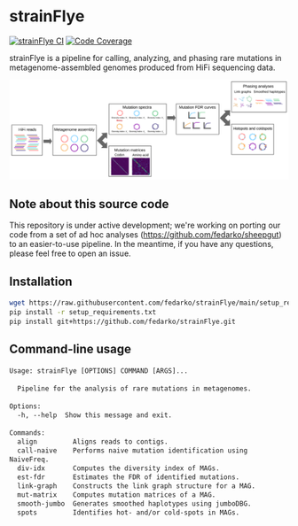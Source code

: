 # strainFlye

[![strainFlye CI](https://github.com/fedarko/strainFlye/actions/workflows/main.yml/badge.svg)](https://github.com/fedarko/strainFlye/actions/workflows/main.yml) [![Code Coverage](https://codecov.io/gh/fedarko/strainFlye/branch/main/graph/badge.svg)](https://codecov.io/gh/fedarko/strainFlye)

strainFlye is a pipeline for calling, analyzing, and phasing rare mutations
in metagenome-assembled genomes produced from HiFi sequencing data.

![strainFlye pipeline diagram](https://github.com/fedarko/strainFlye/raw/main/docs/strainflye-pipeline.png)

## Note about this source code

This repository is under active development; we're working on porting our code
from a set of ad hoc analyses (https://github.com/fedarko/sheepgut) to an
easier-to-use pipeline. In the meantime, if you have any questions,
please feel free to open an issue.

## Installation

```bash
wget https://raw.githubusercontent.com/fedarko/strainFlye/main/setup_requirements.txt
pip install -r setup_requirements.txt
pip install git+https://github.com/fedarko/strainFlye.git
```

## Command-line usage

<!-- STARTDOCS -->
```
Usage: strainFlye [OPTIONS] COMMAND [ARGS]...

  Pipeline for the analysis of rare mutations in metagenomes.

Options:
  -h, --help  Show this message and exit.

Commands:
  align         Aligns reads to contigs.
  call-naive    Performs naive mutation identification using NaiveFreq.
  div-idx       Computes the diversity index of MAGs.
  est-fdr       Estimates the FDR of identified mutations.
  link-graph    Constructs the link graph structure for a MAG.
  mut-matrix    Computes mutation matrices of a MAG.
  smooth-jumbo  Generates smoothed haplotypes using jumboDBG.
  spots         Identifies hot- and/or cold-spots in MAGs.
```
